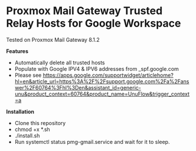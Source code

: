 # Proxmox Mail Gateway Trusted Relay Hosts for Google Workspace

Tested on Proxmox Mail Gateway 8.1.2

**Features**

- Automatically delete all trusted hosts
- Populate with Google IPV4 & IPV6 addresses from _spf.google.com
- Please see https://apps.google.com/supportwidget/articlehome?hl=en&article_url=https%3A%2F%2Fsupport.google.com%2Fa%2Fanswer%2F60764%3Fhl%3Den&assistant_id=generic-unu&product_context=60764&product_name=UnuFlow&trigger_context=a

**Installation**

- Clone this repository
- chmod +x *.sh
- ./install.sh
- Run systemctl status pmg-gmail.service and wait for it to sleep.
